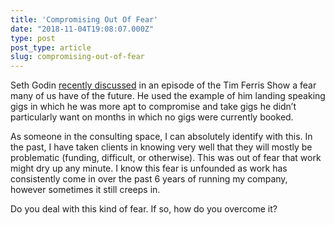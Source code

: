 ```yaml
---
title: 'Compromising Out Of Fear'
date: "2018-11-04T19:08:07.000Z"
type: post 
post_type: article
slug: compromising-out-of-fear
---
```

Seth Godin [recently discussed](https://overcast.fm/+Kebvif_ik) in an episode of the Tim Ferris Show a fear many of us have of the future. He used the example of him landing speaking gigs in which he was more apt to compromise and take gigs he didn’t particularly want on months in which no gigs were currently booked. 

As someone in the consulting space, I can absolutely identify with this. In the past, I have taken clients in knowing very well that they will mostly be problematic (funding, difficult, or otherwise). This was out of fear that work might dry up any minute. I know this fear is unfounded as work has consistently come in over the past 6 years of running my company, however sometimes it still creeps in. 

Do you deal with this kind of fear. If so, how do you overcome it? 

